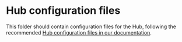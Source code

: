# Hub configuration files

This folder should contain configuration files for the Hub, following the recommended [Hub configuration files in our documentation](https://hubdocs.readthedocs.io/en/latest/user-guide/hub-config.html).